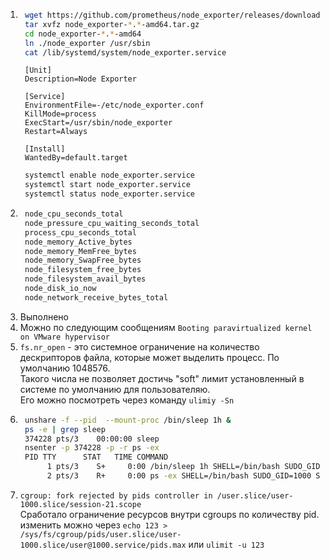 1. ```bash
	wget https://github.com/prometheus/node_exporter/releases/download/v1.3.0/node_exporter-1.3.0.linux-amd64.tar.gz
	tar xvfz node_exporter-*.*-amd64.tar.gz
	cd node_exporter-*.*-amd64
	ln ./node_exporter /usr/sbin
	cat /lib/systemd/system/node_exporter.service
   ```
   ```
	[Unit]
	Description=Node Exporter
	
	[Service]
	EnvironmentFile=-/etc/node_exporter.conf
	KillMode=process
	ExecStart=/usr/sbin/node_exporter
	Restart=Always
	
	[Install]
	WantedBy=default.target
   ```  
   ```bash
	systemctl enable node_exporter.service
	systemctl start node_exporter.service
	systemctl status node_exporter.service
   ```
2. ```bash 
	node_cpu_seconds_total
   	node_pressure_cpu_waiting_seconds_total
	process_cpu_seconds_total
	node_memory_Active_bytes
	node_memory_MemFree_bytes
	node_memory_SwapFree_bytes 
	node_filesystem_free_bytes
	node_filesystem_avail_bytes
	node_disk_io_now
	node_network_receive_bytes_total
   ```
3. Выполнено
4. Можно по следующим сообщениям `Booting paravirtualized kernel on VMware hypervisor`
5. `fs.nr_open` - это системное ограничение на количество дескрипторов файла, которые может выделить процесс. 
По умолчанию 1048576.  
Такого числа не позволяет достичь "soft" лимит установленный в системе по умолчанию для пользователяю.  
Его можно посмотреть через команду `ulimiy -Sn` 
6. ```bash 
	unshare -f --pid  --mount-proc /bin/sleep 1h &
	ps -e | grep sleep
	374228 pts/3    00:00:00 sleep
	nsenter -p 374228 -p -r ps -ex
	PID TTY      STAT   TIME COMMAND
     	 1 pts/3    S+     0:00 /bin/sleep 1h SHELL=/bin/bash SUDO_GID=1000 SUDO_COMMAN
     	 2 pts/3    R+     0:00 ps -ex SHELL=/bin/bash SUDO_GID=1000 SUDO_COMMAND=/bin/

   ```
7. `cgroup: fork rejected by pids controller in /user.slice/user-1000.slice/session-21.scope`  
Сработало ограничение ресурсов внутри cgroups по количеству pid.
изменить можно через `echo 123 > /sys/fs/cgroup/pids/user.slice/user-1000.slice/user@1000.service/pids.max` 
или `ulimit -u 123`

